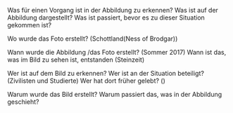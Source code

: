  Was für einen Vorgang ist in der Abbildung zu erkennen?
Was ist auf der Abbildung dargestellt?
Was ist passiert, bevor es zu dieser Situation gekommen ist?

Wo wurde das Foto erstellt? (Schottland(Ness of Brodgar))

Wann wurde die Abbildung /das Foto erstellt? (Sommer 2017)
Wann ist das, was im Bild zu sehen ist, entstanden (Steinzeit)

Wer ist auf dem Bild zu erkennen?
Wer ist an der Situation beteiligt? (Zivilisten und Studierte)
Wer hat dort früher gelebt? ()

Warum wurde das Bild erstellt?
Warum passiert das, was in der Abbildung geschieht?





